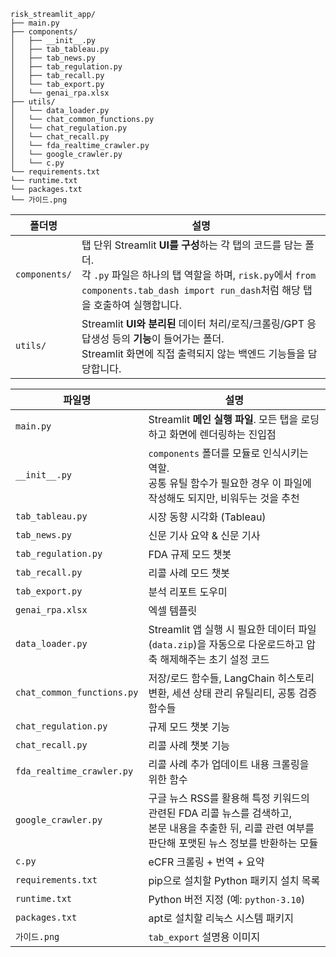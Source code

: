 ```
risk_streamlit_app/
├── main.py
├── components/
│   ├── __init__.py
│   ├── tab_tableau.py
│   ├── tab_news.py
│   ├── tab_regulation.py
│   ├── tab_recall.py
│   └── tab_export.py
│   └── genai_rpa.xlsx
├── utils/
│   └── data_loader.py
│   └── chat_common_functions.py
│   └── chat_regulation.py
│   └── chat_recall.py
│   └── fda_realtime_crawler.py
│   └── google_crawler.py
│   └── c.py
└── requirements.txt
└── runtime.txt
└── packages.txt
└── 가이드.png
```


| 폴더명           | 설명                                                                                                                                                  |
| ------------- | --------------------------------------------------------------------------------------------------------------------------------------------------- |
| `components/` | 탭 단위 Streamlit **UI를 구성**하는 각 탭의 코드를 담는 폴더.<br>각 `.py` 파일은 하나의 탭 역할을 하며, `risk.py`에서 `from components.tab_dash import run_dash`처럼 해당 탭을 호출하여 실행합니다. |
| `utils/`      | Streamlit **UI와 분리된** 데이터 처리/로직/크롤링/GPT 응답생성 등의 **기능**이 들어가는 폴더.<br>Streamlit 화면에 직접 출력되지 않는 백엔드 기능들을 담당합니다.                                        |

| 파일명                        | 설명                                                                                            |
| -------------------------- | --------------------------------------------------------------------------------------------- |
| `main.py`                  | Streamlit **메인 실행 파일**. 모든 탭을 로딩하고 화면에 렌더링하는 진입점                                              |
| `__init__.py`              | `components` 폴더를 모듈로 인식시키는 역할.<br>공통 유틸 함수가 필요한 경우 이 파일에 작성해도 되지만, 비워두는 것을 추천                 |
| `tab_tableau.py`           | 시장 동향 시각화 (Tableau)                                                                           |
| `tab_news.py`              | 신문 기사 요약 & 신문 기사                                                                              |
| `tab_regulation.py`        | FDA 규제 모드 챗봇                                                                                  |
| `tab_recall.py`            | 리콜 사례 모드 챗봇                                                                                   |
| `tab_export.py`            | 분석 리포트 도우미                                                                                    |
| `genai_rpa.xlsx`           | 엑셀 템플릿                                                                                        |
| `data_loader.py`           | Streamlit 앱 실행 시 필요한 데이터 파일(`data.zip`)을 자동으로 다운로드하고 압축 해제해주는 초기 설정 코드                        |
| `chat_common_functions.py` | 저장/로드 함수들, LangChain 히스토리 변환, 세션 상태 관리 유틸리티, 공통 검증 함수들                                        |
| `chat_regulation.py`       | 규제 모드 챗봇 기능                                                                                   |
| `chat_recall.py`           | 리콜 사례 챗봇 기능                                                                                   |
| `fda_realtime_crawler.py`  | 리콜 사례 추가 업데이트 내용 크롤링을 위한 함수                                                                   |
| `google_crawler.py`        | 구글 뉴스 RSS를 활용해 특정 키워드의 관련된 FDA 리콜 뉴스를 검색하고,<br>본문 내용을 추출한 뒤, 리콜 관련 여부를 판단해 포맷된 뉴스 정보를 반환하는 모듈 |
| `c.py`                     | eCFR 크롤링 + 번역 + 요약                                                                            |
| `requirements.txt`         | pip으로 설치할 Python 패키지 설치 목록                                                                    |
| `runtime.txt`              | Python 버전 지정 (예: `python-3.10`)                                                               |
| `packages.txt`             | apt로 설치할 리눅스 시스템 패키지                                                                          |
| `가이드.png`                | `tab_export` 설명용 이미지                                                                          |
